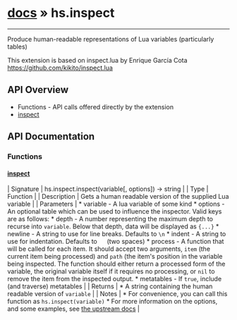 # [docs](index.md) » hs.inspect
---

Produce human-readable representations of Lua variables (particularly tables)

This extension is based on inspect.lua by Enrique García Cota
https://github.com/kikito/inspect.lua

## API Overview
* Functions - API calls offered directly by the extension
* [inspect](#inspect)

## API Documentation

### Functions

#### [inspect](#inspect)
| Signature   | hs.inspect.inspect(variable[, options]) -> string  |
| Type        | Function |
| Description | Gets a human readable version of the supplied Lua variable |
| Parameters |  * variable - A lua variable of some kind * options - An optional table which can be used to influence the inspector. Valid keys are as follows:  * depth - A number representing the maximum depth to recurse into `variable`. Below that depth, data will be displayed as `{...}`  * newline - A string to use for line breaks. Defaults to `\n`  * indent - A string to use for indentation. Defaults to `  ` (two spaces)  * process - A function that will be called for each item. It should accept two arguments, `item` (the current item being processed) and `path` (the item's position in the variable being inspected. The function should either return a processed form of the variable, the original variable itself if it requires no processing, or `nil` to remove the item from the inspected output.  * metatables - If `true`, include (and traverse) metatables | | Returns |  * A string containing the human readable version of `variable` | | Notes |  * For convenience, you can call this function as `hs.inspect(variable)` * For more information on the options, and some examples, see [the upstream docs](https://github.com/kikito/inspect.lua) | 
